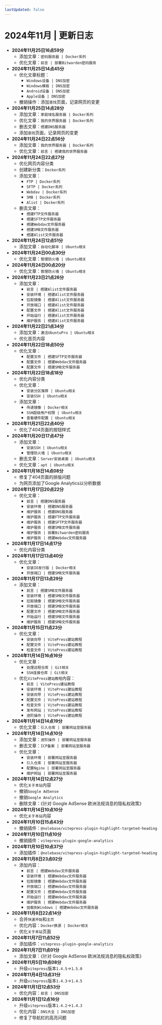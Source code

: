 ```yaml
---
lastUpdated: false
---
```


# 2024年11月 | 更新日志

- **2024年11月25日16点59分**
    - 添加文章：```密码服务器 | Docker系列```
    - 优化文章：```前言 | 部署Bitwarden密码服务```
- **2024年11月25日14点45分**
    - 优化文章标题：
        - ```Windows设备 | DNS加密```
        - ```Windows模板 | DNS加密```
        - ```Android设备 | DNS加密```
        - ```Apple设备 | DNS加密```
    - 撤销操作：添加```查找```页面，记录网页的变更
- **2024年11月25日14点28分**
    - 添加文章：```家庭域名服务器 | Docker系列```
    - 优化文章：```我的世界服务器 | Docker系列```
    - 删去文章：```搭建DNS服务器```
    - 添加```查找```页面，记录网页的变更
- **2024年11月24日22点56分**
    - 添加文章：```我的世界服务器 | Docker系列```
    - 优化文章：```前言 | 搭建我的世界服务器```
- **2024年11月24日22点27分**
    - 优化网页内容分类
    - 创建新分类：```Docker系列```
    - 添加文章：
        - ```FTP | Docker系列```
        - ```SFTP | Docker系列```
        - ```Webdav | Docker系列```
        - ```SMB | Docker系列```
        - ```Alist | Docker系列```
    - 删去文章：
        - ```搭建FTP文件服务器```
        - ```搭建SFTP文件服务器```
        - ```搭建Webdav文件服务器```
        - ```搭建SMB文件服务器```
        - ```搭建Alist文件服务器```
- **2024年11月24日12点51分**
    - 添加文章：```自动化脚本 | Ubuntu相关```
- **2024年11月24日00点30分**
    - 优化文章：```管理防火墙 | Ubuntu相关```
- **2024年11月24日00点20分**
    - 优化文章：```管理防火墙 | Ubuntu相关```
- **2024年11月23日21点26分**
    - 添加文章：
        - ```前言 | 搭建Alist文件服务器```
        - ```安装环境 | 搭建Alist文件服务器```
        - ```拉取镜像 | 搭建Alist文件服务器```
        - ```开放端口 | 搭建Alist文件服务器```
        - ```配置文件 | 搭建Alist文件服务器```
        - ```开始运行 | 搭建Alist文件服务器```
        - ```维护服务 | 搭建Alist文件服务器```
- **2024年11月22日21点34分**
    - 添加文章：```激活UbuntuPro | Ubuntu相关```
    - 优化首页内容
- **2024年11月22日18点50分**
    - 优化文章：
        - ```配置文件 | 搭建SFTP文件服务器```
        - ```配置文件 | 搭建Webdav文件服务器```
        - ```配置文件 | 搭建SMB文件服务器```
- **2024年11月22日18点18分**
    - 优化内容分类
    - 优化文章：
        - ```安装分区推荐 | Ubuntu相关```
        - ```安装SSH | Ubuntu相关```
    - 添加文章：
        - ```传递镜像 | Docker相关```
        - ```SSH超级用户权限 | Ubuntu相关```
        - ```查看硬件配置 | Ubuntu相关```
- **2024年11月21日22点40分**
    - 优化了404页面的按钮样式
- **2024年11月20日17点47分**
    - 添加文章：
        - ```安装SSH | Ubuntu相关```
        - ```管理防火墙 | Ubuntu相关```
    - 删去文章：```Server安装桌面 | Ubuntu相关```
    - 优化文章：```apt | Ubuntu相关```
- **2024年11月18日14点08分**
    - 修复了404页面的排版问题
    - 为网页添加了Google Analytics以分析数据
- **2024年11月17日20点22分**
    - 优化文章：
        - ```前言 | 搭建DNS服务器```
        - ```安装环境 | 搭建DNS服务器```
        - ```维护服务 | 搭建DNS服务器```
        - ```维护服务 | 搭建FTP文件服务器```
        - ```维护服务 | 搭建SFTP文件服务器```
        - ```维护服务 | 搭建SMB文件服务器```
        - ```维护服务 | 部署Bitwarden密码服务```
        - ```维护服务 | 搭建Webdav文件服务器```
- **2024年11月17日14点17分**
    - 优化内容分类
- **2024年11月17日13点40分**
    - 优化文章：
        - ```安装IO发行版 | Docker相关```
        - ```开放端口 | 搭建SMB文件服务器```
- **2024年11月17日13点29分**
    - 添加文章：
        - ```前言 | 搭建SMB文件服务器```
        - ```安装环境 | 搭建SMB文件服务器```
        - ```拉取镜像 | 搭建SMB文件服务器```
        - ```开放端口 | 搭建SMB文件服务器```
        - ```配置文件 | 搭建SMB文件服务器```
        - ```开始运行 | 搭建SMB文件服务器```
        - ```维护服务 | 搭建SMB文件服务器```
- **2024年11月15日11点23分**
    - 优化文章：
        - ```安装向导 | VitePress建站教程```
        - ```配置文件 | VitePress建站教程```
        - ```检查文件 | VitePress建站教程```
- **2024年11月14日16点16分**
    - 优化文章：
        - ```处理远程仓库 | Git相关```
        - ```SSH连接仓库 | Git相关```
    - 优化```VitePress建站教程```内容：
        - ```前言 | VitePress建站教程```
        - ```安装环境 | VitePress建站教程```
        - ```安装向导 | VitePress建站教程```
        - ```配置文件 | VitePress建站教程```
        - ```检查文件 | VitePress建站教程```
        - ```发布网站 | VitePress建站教程```
        - ```进阶操作 | VitePress建站教程```
- **2024年11月14日14点19分**
    - 优化文章：```引入仓库 | 部署网站至服务器```
- **2024年11月14日14点10分**
    - 添加文章：```进阶操作 | 部署网站至服务器```
    - 删去文章：```ICP备案 | 部署网站至服务器```
    - 优化文章：
        - ```安装环境 | 部署网站至服务器```
        - ```引入仓库 | 部署网站至服务器```
        - ```配置Nginx | 部署网站至服务器```
        - ```维护网站 | 部署网站至服务器```
- **2024年11月14日12点27分**
    - 优化```关于本站```内容
    - 撤销```Google AdSense```
    - 撤销```Google Analytics```
    - 删除文章：《针对 Google AdSense 欧洲法规消息的隐私权政策》
- **2024年11月14日10点10分**
    - 优化```关于本站```内容
- **2024年11月10日15点43分**
    - 撤销插件：```@nolebase/vitepress-plugin-highlight-targeted-heading```
- **2024年11月10日11点10分**
    - 撤销插件：```vitepress-plugin-google-analytics```
- **2024年11月10日10点37分**
    - 添加插件：```@nolebase/vitepress-plugin-highlight-targeted-heading```
- **2024年11月8日23点02分**
    - 添加内容：
        - ```前言 | 搭建Webdav文件服务器```
        - ```安装环境 | 搭建Webdav文件服务器```
        - ```拉取镜像 | 搭建Webdav文件服务器```
        - ```开放端口 | 搭建Webdav文件服务器```
        - ```配置文件 | 搭建Webdav文件服务器```
        - ```开始运行 | 搭建Webdav文件服务器```
        - ```维护服务 | 搭建Webdav文件服务器```
        - ```挂载到Windows | 搭建Webdav文件服务器```
- **2024年11月8日22点14分**
    - 合并```快速开始```和```主页```
    - 优化内容：```Docker换源 | Docker相关```
    - 优化```关于本站```页面
- **2024年11月7日11点52分**
    - 添加插件：```vitepress-plugin-google-analytics```
- **2024年11月7日11点01分**
    - 添加文章：《针对 Google AdSense 欧洲法规消息的隐私权政策》
- **2024年11月5日19点08分**
    - 升级```vitepress```版本```1.4.5```->```1.5.0```
- **2024年11月4日13点31分**
    - 升级```vitepress```版本```1.4.3```->```1.4.5```
- **2024年11月1日12点53分**
    - 优化内容：```前言 | DNS加密```
- **2024年11月1日12点16分**
    - 升级```vitepress```版本```1.4.2```->```1.4.3```
    - 优化内容：```DNS大全 | DNS加密```
    - 修复了导航栏的高亮问题